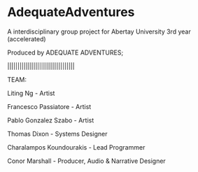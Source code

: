 # AdequateAdventures
A interdisciplinary group project for Abertay University 3rd year (accelerated)


Produced by ADEQUATE ADVENTURES;

|||||||||||||||||||||||||||||||||

TEAM:

Liting Ng - Artist

Francesco Passiatore - Artist

Pablo Gonzalez Szabo - Artist

Thomas Dixon - Systems Designer

Charalampos Koundourakis - Lead Programmer

Conor Marshall - Producer, Audio & Narrative Designer
